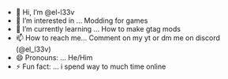 - 👋 Hi, I’m @el-l33v
- 👀 I’m interested in ... Modding for games
- 🌱 I’m currently learning ... How to make gtag mods
- 📫 How to reach me... Comment on my yt or dm me on discord (@el_l33v)
- 😄 Pronouns: ... He/Him
- ⚡ Fun fact: ... i spend way to much time online

<!---
el-l33v/el-l33v is a ✨ special ✨ repository because its `README.md` (this file) appears on your GitHub profile.
You can click the Preview link to take a look at your changes.
--->
